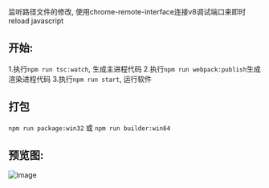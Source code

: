 监听路径文件的修改, 使用chrome-remote-interface连接v8调试端口来即时reload javascript

## 开始:
1.执行`npm run tsc:watch`, 生成主进程代码
2.执行`npm run webpack:publish`生成渲染进程代码
3.执行`npm run start`, 运行软件

## 打包
`npm run package:win32`  或 `npm run builder:win64`

## 预览图:
![image](https://user-images.githubusercontent.com/45587825/130388272-1619a863-4b59-4898-a412-0971319a9cc1.png)
